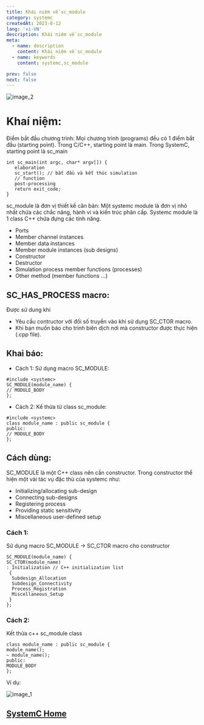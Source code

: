 ```yaml
---
title: Khái niệm về sc_module
category: systemc
createdAt: 2023-8-12
lang: 'vi-VN'
description: Khái niệm về sc_module
meta:
  - name: description
    content: Khái niệm về sc_module
  - name: keywords
    content: systemc,sc_module

prev: false
next: false
---
```


![image_2](/img/systemc/4_modules_images/image_2.png)

# Khaí niệm: 

Điểm bắt đầu chương trình: Mọi chương trình (programs) đều có 1 điểm bắt đầu (starting point). Trong C/C++, starting point là main. Trong SystemC, starting point là sc_main 
```
int sc_main(int argc, char* argv[]) {
   elaboration
   sc_start(); // bắt đầu và kết thúc simulation
   // function
   post-processing
   return exit_code;
}
```

sc_module là đơn vị thiết kế căn bản: Một systemc module là đơn vị nhỏ nhất chứa các chắc năng, hành vi và kiến trúc phân cấp. Systemc module là 1 class C++ chứa đựng các tính năng.
* Ports
* Member channel ínstances
* Member data ínstances
* Member module instances (sub designs)
* Constructor
* Destructor
* Simulation process member functions (processes)
* Other method (member functions …)

## SC_HAS_PROCESS macro: 
Được sử dung khi
* Yêu cầu contructor với đối số truyền vào khi sử dụng SC_CTOR macro.
* Khi bạn muốn báo cho trình biên dịch nơi mà constructor được thực hiện (.cpp file).

## Khai báo: 
* Cách 1: Sử dụng macro SC_MODULE: 
```
#include <systemc>
SC_MODULE(module_name) {
// MODULE_BODY
};
```
* Cách 2: Kế thừa từ class sc_module:
```
#include <systemc>
class module_name : public sc_module {
public:
// MODULE_BODY
};
```

## Cách dùng:
 SC_MODULE là một C++ class nên cần constructor. Trong constructor thể hiện một vài tác vụ đặc thù của systemc như:
* Initializing/allocating sub-design
* Connecting sub-designs
* Registering process 
* Providing static sensitivity
* Miscellaneous user-defined setup

### Cách 1: 
Sử dụng macro SC_MODULE -> SC_CTOR macro cho constructor
```
SC_MODULE(module_name) {
SC_CTOR(module_name)
: Initialization // C++ initialization list
 {
  Subdesign_Allocation
  Subdesign_Connectivity
  Process_Registration
  Miscellaneous_Setup
 }
};
```
### Cách 2: 
Kết thừa c++ sc_module class
```
class module_name : public sc_module {
module_name();
~ module_name();
public:
MODULE_BODY
};
``` 
Ví dụ: 

![image_1](/img/systemc/4_modules_images/image_1.png)
		
## [SystemC Home](/danh-muc/systemc.md)